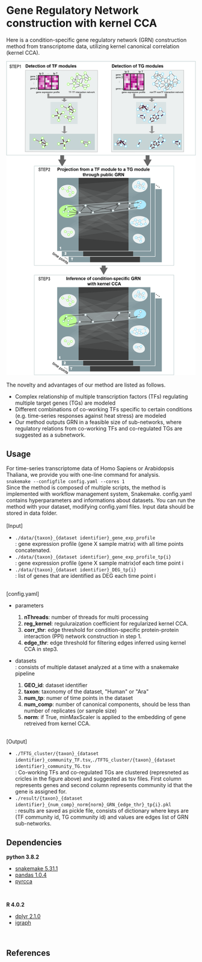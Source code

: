 # Gene Regulatory Network construction with kernel CCA
Here is a condition-specific gene regulatory network (GRN) construction method from transcriptome data, utilizing kernel canonical correlation (kernel CCA). 

![workflow](https://github.com/DabinJeong/GRN_construction_with_kernelCCA/blob/master/workflow/figN_workflow.jpg?raw=true)

The novelty and advantages of our method are listed as follows.

* Complex relationship of multiple transcription factors (TFs) regulating multiple target genes (TGs) are modeled
* Different combinations of co-working TFs specific to certain conditions (e.g. time-series responses against heat stress) are modeled
*  Our method outputs GRN in a feasible size of sub-networks, where regulatory relations from co-working TFs and co-regulated TGs are suggested as a subnetwork.

## Usage
For time-series transcriptome data of Homo Sapiens or Arabidopsis Thaliana, we provide you with one-line command for analysis. <br>
`snakemake --configfile config.yaml --cores 1` <br>
Since the method is composed of multiple scripts, the method is implemented with workflow management system, Snakemake.
config.yaml contains hyperparameters and informations about datasets. You can run the method with your dataset, modifying config.yaml files. Input data should be stored in data folder. 
<br><br>
[Input]

* `./data/{taxon}_{dataset identifier}_gene_exp_profile`
<br>: gene expression profile (gene X sample matrix) with all time points concatenated.
* `./data/{taxon}_{dataset identifier}_gene_exp_profile_tp{i}`
<br>: gene expression profile (gene X sample matrix)of each time point i
* `./data/{taxon}_{dataset identifier}_DEG_tp{i}`
<br>: list of genes that are identified as DEG each time point i

<br>
[config.yaml]

* parameters
	1. **nThreads**: number of threads for multi processing
	2. **reg_kernel**: reguluraization coefficient for regularized kernel CCA.
	3. **corr_thr**: edge threshold for condition-specific protein-protein interaction (PPI) network construction in step 1.
	4. **edge_thr**: edge threshold for filtering edges inferred using kernel CCA in step3.
	
* datasets
<br> : consists of multiple dataset analyzed at a time with a snakemake pipeline
	1. 	**GEO_id**: dataset identifier
	2. **taxon**: taxonomy of the dataset, "Human" or "Ara"
	3. **num_tp**: numer of time points in the dataset
	4. **num_comp**: number of canonical components, should be less than number of replicates (or sample size)
	5. **norm**: if True, minMaxScaler is applied to the embedding of gene retreived from kernel CCA.
<br><br>

[Output]

* `./TFTG_cluster/{taxon}_{dataset identifier}_community_TF.tsv`,`./TFTG_cluster/{taxon}_{dataset identifier}_community_TG.tsv` <br>
: Co-working TFs and co-regulated TGs are clustered (represneted as cricles in the figure above) and suggested as tsv files. First column represents genes and second column represents community id that the gene is assigned for.
* `./result/{taxon}_{dataset identifier}_{num_comp}_norm{norm}_GRN_{edge_thr}_tp{i}.pkl` <br>
: results are saved as pickle file, consists of dictionary where keys are (TF community id, TG community id) and values are edges list of GRN sub-networks. 

## Dependencies

**python 3.8.2**

* [snakemake 5.31.1](https://github.com/snakemake/snakemake)
* [pandas 1.0.4](https://pandas.pydata.org)
* [pyrcca](https://github.com/gallantlab/pyrcca)

<br>

**R 4.0.2**

* [dplyr 2.1.0](https://dplyr.tidyverse.org)
* [igraph](https://igraph.org/r/)

<br>

## References
